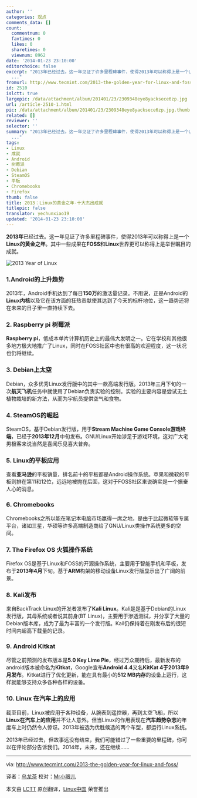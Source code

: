 ```yaml
---
author: ''
categories: 观点
comments_data: []
count:
  commentnum: 0
  favtimes: 0
  likes: 0
  sharetimes: 0
  viewnum: 8962
date: '2014-01-23 23:10:00'
editorchoice: false
excerpt: "2013年已经过去。这一年见证了许多里程碑事件，使得2013年可以称得上是一个Linux的黄金之年。其中一些成果在FOSS和Linux世界更可以称得上是举世瞩目的成就。\r\n\r\n1.Android的上升趋势\r\n2013年，Android手机达到了每日150
  ..."
fromurl: http://www.tecmint.com/2013-the-golden-year-for-linux-and-foss/
id: 2510
islctt: true
largepic: /data/attachment/album/201401/23/2309348eye8yacksece6zp.jpg
url: /article-2510-1.html
pic: /data/attachment/album/201401/23/2309348eye8yacksece6zp.jpg.thumb.jpg
related: []
reviewer: ''
selector: ''
summary: "2013年已经过去。这一年见证了许多里程碑事件，使得2013年可以称得上是一个Linux的黄金之年。其中一些成果在FOSS和Linux世界更可以称得上是举世瞩目的成就。\r\n\r\n1.Android的上升趋势\r\n2013年，Android手机达到了每日150
  ..."
tags:
- Linux
- 成就
- Android
- 树莓派
- Debian
- SteamOS
- 平板
- Chromebooks
- Firefox
thumb: false
title: 2013：Linux的黄金之年-十大杰出成就
titlepic: false
translator: yechunxiao19
updated: '2014-01-23 23:10:00'
---
```


**2013年**已经过去。这一年见证了许多里程碑事件，使得2013年可以称得上是一个**Linux的黄金之年**。其中一些成果在**FOSS**和**Linux**世界更可以称得上是举世瞩目的成就。


![2013 Year of Linux](/data/attachment/album/201401/23/2309348eye8yacksece6zp.jpg)


### 1.Android的上升趋势


2013年，Android手机达到了每日**150万**的激活量记录。不用说，正是Android的**Linux内核**以及它在该方面的狂热贡献使其达到了今天的标杆地位，这一趋势还将在未来的日子里一直持续下去。


### 2. Raspberry pi 树莓派


**Raspberry pi**，低成本单片计算机历史上的最伟大发明之一。它在学校和其他很多地方极大地推广了Linux，同时在FOSS社区中也有很高的欢迎程度，这一状况也仍将继续。


### 3. Debian上太空


Debian，众多优秀Linux发行版中的其中一款高端发行版。2013年三月下旬的一次**航天飞机**任务中就使用了Debian负责实验的控制。实验的主要内容是尝试无土植物栽培的新方法，从而为宇航员提供空气和食物。


### 4. SteamOS的崛起


SteamOS，基于Debian发行版，用于**Stream Machine Game Console游戏终端**，已经于**2013年12月**中旬发布。GNU/Linux开始涉足于游戏环境，这对广大宅男极客来说当然是喜闻乐见喜大普奔。


### 5. Linux的平板应用


查看**亚马逊**的平板销量，排名前十的平板都是Android操作系统。苹果和微软的平板则排在第11和12位，远远地被抛在后面，这对于FOSS社区来说确实是一个振奋人心的消息。


### 6. Chromebooks


Chromebooks之所以能在笔记本电脑市场赢得一席之地，是由于比起微软等专属平台，诸如三星，华硕等许多高端制造商给了GNU/Linux类操作系统更多的空间。


### 7. The Firefox OS 火狐操作系统


Firefox OS是基于Linux和FOSS的开源操作系统，主要用于智能手机和平板，发布于**2013年4月**下旬。基于**ARM**构架的移动设备Linux发行版显示出了广阔的前景。


### 8. Kali发布


来自BackTrack Linux的开发者发布了**Kali Linux**。Kali是是基于Debian的Linux发行版，其母系统或者说其前身(BT Linux)，主要用于渗透测试，并分享了大量的Debian版本库，成为了最为丰富的一个发行版。Kail仍保持着在刚发布后的很短时间内超高下载量的记录。


### 9. Android Kitkat


尽管之前预测的发布版本是**5.0 Key Lime Pie**，经过万众期待后，最新发布的android版本被命名为**Kitkat**，Google宣布**Android 4.4**又名**KitKat 4于2013年9月发布**。Kitkat进行了优化更新，能在具有最小的**512 MB内存**的设备上运行，这样就能够支持众多各种各样的设备。


### 10. Linux 在汽车上的应用


截至目前，Linux被应用于各种设备，从腕表到遥控器，再到太空飞船，所以**Linux在汽车上的应用**并不让人意外。但当Linux的作用表现在**汽车趋势杂志**的年度车上时仍然令人惊讶。2013年被选为优胜候选的两个车型，都运行Linux系统。


2013年已经过去，但故事远没有结束，我们可能错过了一些重要的里程碑，你可以在评论部分告诉我们。2014年，未来，还在继续……




---


via: <http://www.tecmint.com/2013-the-golden-year-for-linux-and-foss/>


译者：[乌龙茶](https://github.com/yechunxiao19) 校对：[Mr小眼儿](http://blog.csdn.net/tinyeyeser)


本文由 [LCTT](https://github.com/LCTT/TranslateProject) 原创翻译，[Linux中国](http://linux.cn/) 荣誉推出